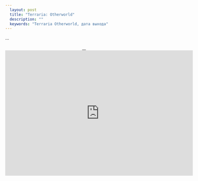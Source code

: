 ```yaml
---
  layout: post
  title: "Terraria: Otherworld"
  description: ""
  keywords: "Terraria Otherworld, дата выхода"
---
```


<p>...</p>
<div align="center">
<a class="fancybox" rel="gallery1" href="{{site.baseurl}}images/screenshots/screenshot_0.jpg" title="Terraria Otherworld">
	<img src="{{site.baseurl}}images/screenshots/screenshot_0m.jpg" alt="" />
</a>
<a class="fancybox" rel="gallery1" href="{{site.baseurl}}images/screenshots/screenshot_1.jpg" title="Terraria Otherworld">
	<img src="{{site.baseurl}}images/screenshots/screenshot_1m.jpg" alt="" />
</a>
<a class="fancybox" rel="gallery1" href="{{site.baseurl}}images/screenshots/screenshot_2.jpg" title="Terraria Otherworld">
	<img src="{{site.baseurl}}images/screenshots/screenshot_2m.jpg" alt="" />
</a>
<a class="fancybox" rel="gallery1" href="{{site.baseurl}}images/screenshots/screenshot_3.jpg" title="Terraria Otherworld">
	<img src="{{site.baseurl}}images/screenshots/screenshot_3m.jpg" alt="" />
</a>
</div>
<div class="video-wrapper">
  <iframe width="600" height="400" frameborder="none" src="http://www.youtube.com/embed/RCXk_ZCgxJI" allowfullscreen="allowfullscreen="> </iframe>
</div>

